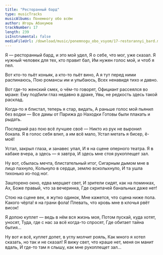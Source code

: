 ```yaml
---
title: "Ресторанный бард"
type: musicTracks
musicAlbums: Понемногу обо всём
author: Игорь Абакумов
trackNumber: 17
length: 239
isInstrumental: false
mediaFileUrl: /download/music/ponemnogu_obo_vsyom/17-restorannyi_bard.mp3
---
```


Я — ресторанный бард, и это мой удел,
Я о себе, что мог, уже сказал.
Я нужный человек для тех, кто правит бал,
Им нужен голос мой, и чтоб я пел.

Вот кто-то пьёт коньяк, а кто-то пьёт вино,
А я тут перед ними распинаюсь,
Пою романсы им и улыбаюсь,
Всех ненавидя тихо и давно.

Вот где-то женский смех, о чём-то говорят,
Официант рассеялся во мраке:
Ему подбили глаз недавно в драке,
Увы, не редкость здесь такой расклад.

Когда-то я блистал, теперь я стар, видать,
А раньше голос мой пьянил без водки —
Все дамы от Парижа до Находки
Готовы были плакать и рыдать.

Последний раз пою всё лучшее своё —
Никто из рук не выронил бокала.
Я в голос себя влил, а им всё мало,
Устал метать я бисер, ё-моё!

Устал, закрыл глаза, и занавес упал,
И я на сцене оперного театра.
Я в кабаке вчера, а здесь — я завтра,
И здесь мне стоя рукоплещет зал.

Ну вот, сбылась мечта, блистательный итог,
Сигарным дымом мне в лицо пахнуло,
Кольнуло в сердце, землю всколыхнуло,
И та ушла тихонько из-под ног.

Зашторено окно, едва мерцает свет,
И зрители сидят, как на поминках,
Ах, Боже правый, что за вечеринка,
Где скрипачей банальных даже нет!

Стою на сцене век, я жутко одинок,
Мне кажется, что сцена ниже пола.
Какого чёрта! я на грани фола!
Плевать, что кровь мне в клочья рвёт висок!

Я допою куплет — ведь в нём вся жизнь моя,
Потом пускай, куда хотят, уносят,
Туда, где с нас за всё когда-то спросят,
Где обитает тайна бытия…

Ну вот и всё, куплет допет, в углу молчит рояль,
Как много я хотел сказать, но так и не сказал!
Я вижу свет, что краше нет, меня он манит вдаль,
И где-то там я слышу, как мне рукоплещет зал…
